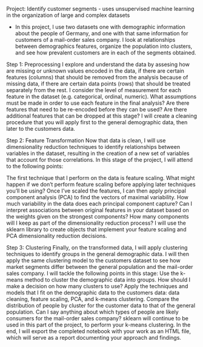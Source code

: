 Project: Identify customer segments - uses unsupervised machine learning in the organization of large and complex datasets

- In this project, I use two datasets one with demographic information about the people of Germany, 
and one with that same information for customers of a mail-order sales company.
I look at relationships between demographics features, organize the population into clusters, and see how prevalent customers are in each of the segments obtained.

Step 1: Preprocessing
I explore and understand the data by assesing how are missing or unknown values encoded in the data, if there are certain features (columns) that should be removed from the
analysis because of missing data, if there are certain data points (rows) that should be treated separately from the rest. I consider the level of measurement for each feature
in the dataset (e.g. categorical, ordinal, numeric). What assumptions must be made in order to use each feature in the final analysis? Are there features that need to be re-encoded before they can be used? Are there additional features that can be dropped at this stage?
I will create a cleaning procedure that you will apply first to the general demographic data, then later to the customers data.

Step 2: Feature Transformation
Now that data is clean, I will use dimensionality reduction techniques to identify relationships between variables in the dataset, resulting in the creation of a new set of 
variables that account for those correlations. In this stage of the project, I will attend to the following points:

The first technique that I perform on the data is feature scaling. What might happen if we don’t perform feature scaling before applying later techniques you’ll be using?
Once I’ve scaled the features, I can then apply principal component analysis (PCA) to find the vectors of maximal variability. How much variability in the data does each principal
component capture? Can I interpret associations between original features in your dataset based on the weights given on the strongest components? How many components will I
keep as part of the dimensionality reduction process?
I will use the sklearn library to create objects that implement your feature scaling and PCA dimensionality reduction decisions.

Step 3: Clustering
Finally, on the transformed data, I will apply clustering techniques to identify groups in the general demographic data. 
I will then apply the same clustering model to the customers dataset to see how market segments differ between the general population and the mail-order sales company. 
I will tackle the following points in this stage:
Use the k-means method to cluster the demographic data into groups. How should I make a decision on how many clusters to use?
Apply the techniques and models that I fit on the demographic data to the customers data: data cleaning, feature scaling, PCA, and k-means clustering.
Compare the distribution of people by cluster for the customer data to that of the general population. 
Can I say anything about which types of people are likely consumers for the mail-order sales company?
sklearn will continue to be used in this part of the project, to perform your k-means clustering. 
In the end, I will export the completed notebook with your work as an HTML file, which will serve as a report documenting your approach and findings.

